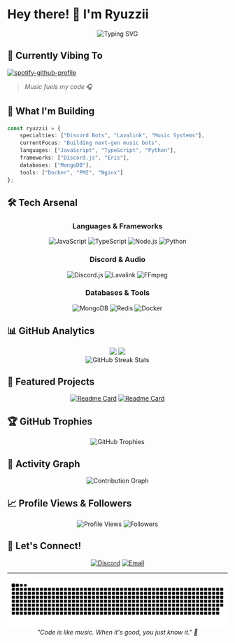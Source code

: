 # Hey there! 👋 I'm Ryuzzii

<div align="center">
  <img src="https://readme-typing-svg.herokuapp.com?font=Fira+Code&size=30&duration=3000&pause=1000&color=9D4EDD&center=true&vCenter=true&multiline=true&width=600&height=150&lines=Discord+Bot+Developer;Lavalink+Enthusiast;Music+Lover+%26+Gamer" alt="Typing SVG" />
</div>

## 🎵 Currently Vibing To
[![spotify-github-profile](https://spotify-github-profile.kittinanx.com/api/view?uid=31kv26zoyzaroeqyeqyxwc4cla3i&cover_image=true&theme=novatorem&show_offline=true&background_color=121212&interchange=true&bar_color=53b14f&bar_color_cover=false)](https://spotify-github-profile.kittinanx.com/api/view?uid=31kv26zoyzaroeqyeqyxwc4cla3i&redirect=true)

> *Music fuels my code* 🎧

## 🚀 What I'm Building

```typescript
const ryuzzii = {
    specialties: ["Discord Bots", "Lavalink", "Music Systems"],
    currentFocus: "Building next-gen music bots",
    languages: ["JavaScript", "TypeScript", "Python"],
    frameworks: ["Discord.js", "Eris"],
    databases: ["MongoDB"],
    tools: ["Docker", "PM2", "Nginx"]
};
```

## 🛠️ Tech Arsenal

<div align="center">

### Languages & Frameworks
![JavaScript](https://img.shields.io/badge/JavaScript-F7DF1E?style=for-the-badge&logo=javascript&logoColor=black)
![TypeScript](https://img.shields.io/badge/TypeScript-007ACC?style=for-the-badge&logo=typescript&logoColor=white)
![Node.js](https://img.shields.io/badge/Node.js-339933?style=for-the-badge&logo=nodedotjs&logoColor=white)
![Python](https://img.shields.io/badge/Python-FFD43B?style=for-the-badge&logo=python&logoColor=blue)

### Discord & Audio
![Discord.js](https://img.shields.io/badge/Discord.js-5865F2?style=for-the-badge&logo=discord&logoColor=white)
![Lavalink](https://img.shields.io/badge/Lavalink-FF6B6B?style=for-the-badge&logo=java&logoColor=white)
![FFmpeg](https://img.shields.io/badge/FFmpeg-007808?style=for-the-badge&logo=ffmpeg&logoColor=white)

### Databases & Tools
![MongoDB](https://img.shields.io/badge/MongoDB-47A248?style=for-the-badge&logo=mongodb&logoColor=white)
![Redis](https://img.shields.io/badge/Redis-DC382D?style=for-the-badge&logo=redis&logoColor=white)
![Docker](https://img.shields.io/badge/Docker-2496ED?style=for-the-badge&logo=docker&logoColor=white)

</div>

## 📊 GitHub Analytics

<div align="center">
  <img height="180em" src="https://github-readme-stats.vercel.app/api?username=Ryuzzii&show_icons=true&theme=dracula&include_all_commits=true&count_private=true&bg_color=0d1117&title_color=9d4edd&text_color=ffffff&icon_color=9d4edd"/>
  <img height="180em" src="https://github-readme-stats.vercel.app/api/top-langs/?username=Ryuzzii&layout=compact&theme=dracula&bg_color=0d1117&title_color=9d4edd&text_color=ffffff"/>
</div>

<div align="center">
  <img src="https://github-readme-streak-stats.herokuapp.com/?user=Ryuzzii&theme=dracula&background=0d1117&stroke=9d4edd&ring=9d4edd&fire=ff6b6b&currStreakLabel=9d4edd" alt="GitHub Streak Stats"/>
</div>

## 🎯 Featured Projects

<div align="center">

[![Readme Card](https://github-readme-stats.vercel.app/api/pin/?username=Ryuzzii&repo=YOUR_MAIN_BOT_REPO&theme=dracula&bg_color=0d1117&title_color=9d4edd&text_color=ffffff&icon_color=9d4edd)](https://github.com/Ryuzzii/YOUR_MAIN_BOT_REPO)
[![Readme Card](https://github-readme-stats.vercel.app/api/pin/?username=Ryuzzii&repo=YOUR_LAVALINK_PROJECT&theme=dracula&bg_color=0d1117&title_color=9d4edd&text_color=ffffff&icon_color=9d4edd)](https://github.com/Ryuzzii/YOUR_LAVALINK_PROJECT)

</div>

## 🏆 GitHub Trophies

<div align="center">
  <img src="https://github-profile-trophy.vercel.app/?username=Ryuzzii&theme=dracula&no-frame=true&row=1&column=7" alt="GitHub Trophies"/>
</div>

## 🎨 Activity Graph

<div align="center">
  <img src="https://github-readme-activity-graph.vercel.app/graph?username=Ryuzzii&theme=dracula&bg_color=0d1117&color=9d4edd&line=ff6b6b&point=ffffff&area=true&hide_border=true" alt="Contribution Graph"/>
</div>

## 📈 Profile Views & Followers

<div align="center">
  <img src="https://komarev.com/ghpvc/?username=Ryuzzii&color=9d4edd&style=for-the-badge&label=Profile+Views" alt="Profile Views"/>
  <img src="https://img.shields.io/github/followers/Ryuzzii?color=9d4edd&style=for-the-badge&logo=github&label=Followers" alt="Followers"/>
</div>

## 🤝 Let's Connect!

<div align="center">

[![Discord](https://img.shields.io/badge/Discord-5865F2?style=for-the-badge&logo=discord&logoColor=white)](https://discord.gg/ttete)
[![Email](https://img.shields.io/badge/Email-D14836?style=for-the-badge&logo=gmail&logoColor=white)](mailto:creuix7@gmail.com)

</div>

---

<div align="center">
  <img src="https://raw.githubusercontent.com/platane/platane/output/github-contribution-grid-snake-dark.svg" alt="Snake animation" />
</div>

<div align="center">
  <i>"Code is like music. When it's good, you just know it." 🎵</i>
</div>
